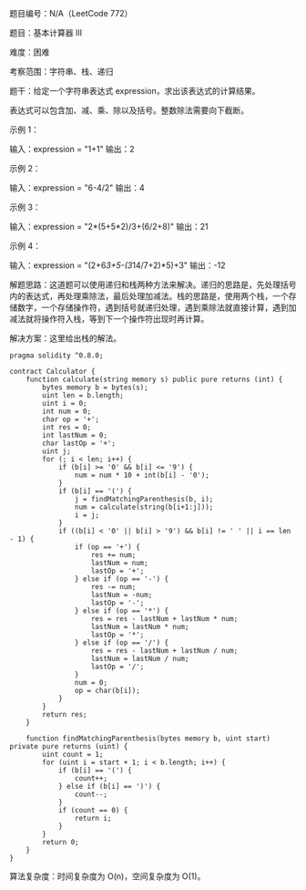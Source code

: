 题目编号：N/A（LeetCode 772）

题目：基本计算器 III

难度：困难

考察范围：字符串、栈、递归

题干：给定一个字符串表达式 expression，求出该表达式的计算结果。

表达式可以包含加、减、乘、除以及括号。整数除法需要向下截断。

示例 1：

输入：expression = "1+1"
输出：2

示例 2：

输入：expression = "6-4/2"
输出：4

示例 3：

输入：expression = "2*(5+5*2)/3+(6/2+8)"
输出：21

示例 4：

输入：expression = "(2+6*3+5-(3*14/7+2)*5)+3"
输出：-12

解题思路：这道题可以使用递归和栈两种方法来解决。递归的思路是，先处理括号内的表达式，再处理乘除法，最后处理加减法。栈的思路是，使用两个栈，一个存储数字，一个存储操作符，遇到括号就递归处理，遇到乘除法就直接计算，遇到加减法就将操作符入栈，等到下一个操作符出现时再计算。

解决方案：这里给出栈的解法。

```solidity
pragma solidity ^0.8.0;

contract Calculator {
    function calculate(string memory s) public pure returns (int) {
        bytes memory b = bytes(s);
        uint len = b.length;
        uint i = 0;
        int num = 0;
        char op = '+';
        int res = 0;
        int lastNum = 0;
        char lastOp = '+';
        uint j;
        for (; i < len; i++) {
            if (b[i] >= '0' && b[i] <= '9') {
                num = num * 10 + int(b[i] - '0');
            }
            if (b[i] == '(') {
                j = findMatchingParenthesis(b, i);
                num = calculate(string(b[i+1:j]));
                i = j;
            }
            if ((b[i] < '0' || b[i] > '9') && b[i] != ' ' || i == len - 1) {
                if (op == '+') {
                    res += num;
                    lastNum = num;
                    lastOp = '+';
                } else if (op == '-') {
                    res -= num;
                    lastNum = -num;
                    lastOp = '-';
                } else if (op == '*') {
                    res = res - lastNum + lastNum * num;
                    lastNum = lastNum * num;
                    lastOp = '*';
                } else if (op == '/') {
                    res = res - lastNum + lastNum / num;
                    lastNum = lastNum / num;
                    lastOp = '/';
                }
                num = 0;
                op = char(b[i]);
            }
        }
        return res;
    }

    function findMatchingParenthesis(bytes memory b, uint start) private pure returns (uint) {
        uint count = 1;
        for (uint i = start + 1; i < b.length; i++) {
            if (b[i] == '(') {
                count++;
            } else if (b[i] == ')') {
                count--;
            }
            if (count == 0) {
                return i;
            }
        }
        return 0;
    }
}
```

算法复杂度：时间复杂度为 O(n)，空间复杂度为 O(1)。